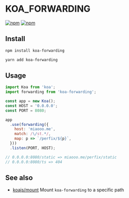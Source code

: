 # KOA\_FORWARDING

[![npm](https://img.shields.io/npm/v/koa-forwarding.svg?style=flat-square)](https://www.npmjs.com/package/koa-forwarding)
[![npm](https://img.shields.io/npm/dm/koa-forwarding.svg?style=flat-square)](https://www.npmjs.com/package/koa-forwarding)

## Install

```bash
npm install koa-forwarding

yarn add koa-forwarding
```

## Usage

```javascript
import Koa from 'koa';
import forwarding from 'koa-forwarding';

const app = new Koa();
const HOST = '0.0.0.0';
const PORT = 8080;

app
  .use(forwarding({
    host: 'miaooo.me',
    match: /\/st.*/,
    map: p => `/perfix/${p}`,
  }))
  .listen(PORT, HOST);

// 0.0.0.0:8080/static => miaooo.me/perfix/static
// 0.0.0.0:8080/ts => 404
```

## See also

* [koajs/mount](https://github.com/koajs/mount) Mount `koa-forwarding` to a specific path

